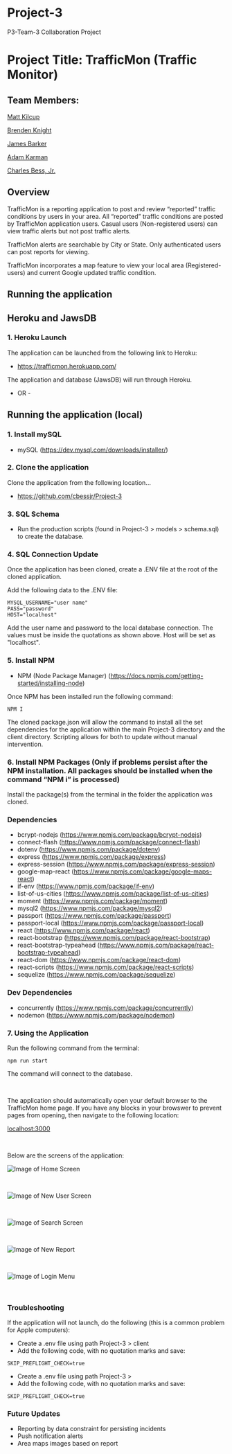 # Project-3
P3-Team-3 Collaboration Project

# Project Title: TrafficMon (Traffic Monitor)

## Team Members:


[Matt Kilcup](https://www.linkedin.com/in/matt-kilcup-515697168/) <p>
[Brenden Knight](https://www.linkedin.com/in/brenden-knight-500042151/) <p>
[James Barker](https://www.linkedin.com/in/james-barker-78961295/) <p>
[Adam Karman](https://www.linkedin.com/in/adam-karman-1bb026171/) <p>
[Charles Bess, Jr.](https://www.linkedin.com/in/charles-bess-a97b055/)


## Overview

TrafficMon is a reporting application to post and review “reported” traffic conditions by users in your area. All “reported” traffic conditions are posted by TrafficMon application users. Casual users (Non-registered users) can view traffic alerts but not post traffic alerts.

TrafficMon alerts are searchable by City or State. Only authenticated users can post reports for viewing.

TrafficMon incorporates a map feature to view your local area (Registered-users) and current Google updated traffic condition.


## Running the application

## Heroku and JawsDB


### 1. Heroku Launch

The application can be launched from the following link to Heroku:

- https://trafficmon.herokuapp.com/

The application and database (JawsDB) will run through Heroku.


- OR - 



## Running the application (local)


### 1. Install mySQL

- mySQL (https://dev.mysql.com/downloads/installer/)


### 2. Clone the application

Clone the application from the following location... 

- https://github.com/cbessjr/Project-3


### 3. SQL Schema

- Run the production scripts (found in Project-3 > models > schema.sql) to create the database.
   
 
### 4. SQL Connection Update
 
Once the application has been cloned, create a .ENV file at the root of the cloned application. 

Add the following data to the .ENV file:

```
MYSQL_USERNAME="user name" 
PASS="password"
HOST="localhost"
```

Add the user name and password to the local database connection. The values must be inside the quotations as shown above. Host will be set as "localhost".


### 5. Install NPM

- NPM (Node Package Manager) (https://docs.npmjs.com/getting-started/installing-node)

Once NPM has been installed run the following command:

```NPM I``` 

The cloned package.json will allow the command to install all the set dependencies for the application within the main Project-3 directory and the client directory. Scripting allows for both to update without manual intervention. 


### 6. Install NPM Packages (Only if problems persist after the NPM installation. All packages should be installed when the command “NPM i” is processed)

Install the package(s) from the terminal in the folder the application was cloned.

### Dependencies

- bcrypt-nodejs (https://www.npmjs.com/package/bcrypt-nodejs)
- connect-flash (https://www.npmjs.com/package/connect-flash)
- dotenv (https://www.npmjs.com/package/dotenv)
- express (https://www.npmjs.com/package/express)
- express-session (https://www.npmjs.com/package/express-session)
- google-map-react (https://www.npmjs.com/package/google-maps-react)
- if-env (https://www.npmjs.com/package/if-env)
- list-of-us-cities (https://www.npmjs.com/package/list-of-us-cities)
- moment (https://www.npmjs.com/package/moment)
- mysql2 (https://www.npmjs.com/package/mysql2)
- passport (https://www.npmjs.com/package/passport)
- passport-local (https://www.npmjs.com/package/passport-local)
- react (https://www.npmjs.com/package/react)
- react-bootstrap (https://www.npmjs.com/package/react-bootstrap)
- react-bootstrap-typeahead (https://www.npmjs.com/package/react-bootstrap-typeahead)
- react-dom (https://www.npmjs.com/package/react-dom)
- react-scripts (https://www.npmjs.com/package/react-scripts)
- sequelize (https://www.npmjs.com/package/sequelize)


### Dev Dependencies

- concurrently (https://www.npmjs.com/package/concurrently)
- nodemon (https://www.npmjs.com/package/nodemon)


 
### 7. Using the Application
 
Run the following command from the terminal:

```npm run start```

The command will connect to the database.

<br>

The application should automatically open your default browser to the TrafficMon home page. If you have any blocks in your browswer to prevent pages from opening, then navigate to the following location:

[localhost:3000](http:\\localhost:3000)

<br>
  
Below are the screens of the application:




![Image of Home Screen](https://github.com/cbessjr/Project-2/blob/master/public/img/Home_Screen.png)

<br>

![Image of New User Screen](https://github.com/cbessjr/Project-2/blob/master/public/img/New_User_Screen.png)

<br>

![Image of Search Screen](https://github.com/cbessjr/Project-2/blob/master/public/img/Search_Screen.png)

<br>

![Image of New Report](https://github.com/cbessjr/Project-2/blob/master/public/img/New_Report_Screen.png)

<br>

![Image of Login Menu](https://github.com/cbessjr/Project-2/blob/master/public/img/Login_Menu.png)

<br>



### Troubleshooting

If the application will not launch, do the following (this is a common problem for Apple computers):

- Create a .env file using path Project-3 > client 
- Add the following code, with no quotation marks and save: 

```
SKIP_PREFLIGHT_CHECK=true
```

- Create a .env file using path Project-3 > 
- Add the following code, with no quotation marks and save: 

```
SKIP_PREFLIGHT_CHECK=true
```


### Future Updates
  
- Reporting by data constraint for persisting incidents
- Push notification alerts
- Area maps images based on report

